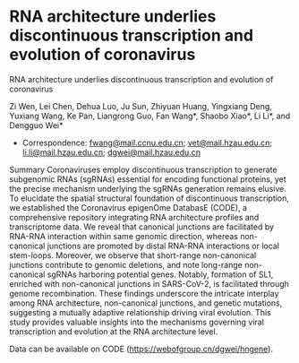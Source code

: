 # RNA architecture underlies discontinuous transcription and evolution of coronavirus
RNA architecture underlies discontinuous transcription and evolution of coronavirus

Zi Wen, Lei Chen, Dehua Luo, Ju Sun, Zhiyuan Huang, Yingxiang Deng, Yuxiang Wang, Ke Pan, Liangrong Guo, Fan Wang*, Shaobo Xiao*, Li Li*, and Dengguo Wei*

* Correspondence: fwang@mail.ccnu.edu.cn; vet@mail.hzau.edu.cn; li.li@mail.hzau.edu.cn; dgwei@mail.hzau.edu.cn

Summary
Coronaviruses employ discontinuous transcription to generate subgenomic RNAs (sgRNAs) essential for encoding functional proteins, yet the precise mechanism underlying the sgRNAs generation remains elusive. To elucidate the spatial structural foundation of discontinuous transcription, we established the Coronavirus epigenOme DatabasE (CODE), a comprehensive repository integrating RNA architecture profiles and transcriptome data. We reveal that canonical junctions are facilitated by RNA-RNA interaction within same genomic direction, whereas non-canonical junctions are promoted by distal RNA-RNA interactions or local stem-loops. Moreover, we observe that short-range non-canonical junctions contribute to genomic deletions, and note long-range non-canonical sgRNAs harboring potential genes. Notably, formation of SL1, enriched with non-canonical junctions in SARS-CoV-2, is facilitated through genome recombination. These findings underscore the intricate interplay among RNA architecture, non-canonical junctions, and genetic mutations, suggesting a mutually adaptive relationship driving viral evolution. This study provides valuable insights into the mechanisms governing viral transcription and evolution at the RNA architecture level.

Data can be  available on CODE (https://webofgroup.cn/dgwei/hngene).

